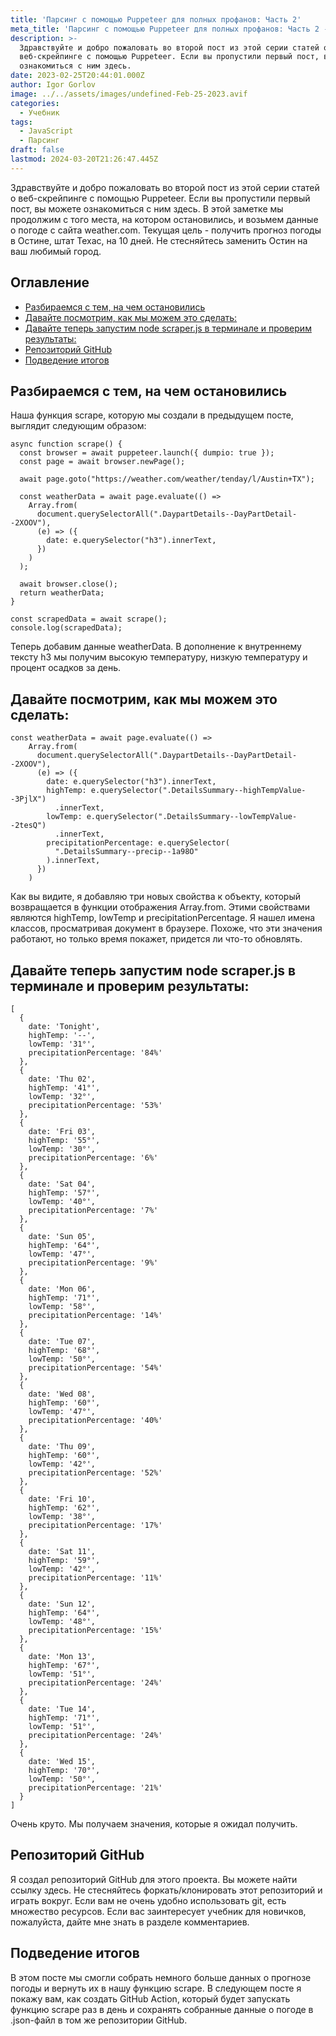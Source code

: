 ```yaml
---
title: 'Парсинг с помощью Puppeteer для полных профанов: Часть 2'
meta_title: 'Парсинг с помощью Puppeteer для полных профанов: Часть 2 - Igor Gorlov'
description: >-
  Здравствуйте и добро пожаловать во второй пост из этой серии статей о
  веб-скрейпинге с помощью Puppeteer. Если вы пропустили первый пост, вы можете
  ознакомиться с ним здесь.
date: 2023-02-25T20:44:01.000Z
author: Igor Gorlov
image: ../../assets/images/undefined-Feb-25-2023.avif
categories:
  - Учебник
tags:
  - JavaScript
  - Парсинг
draft: false
lastmod: 2024-03-20T21:26:47.445Z
---
```


Здравствуйте и добро пожаловать во второй пост из этой серии статей о веб-скрейпинге с помощью Puppeteer. Если вы пропустили первый пост, вы можете ознакомиться с ним здесь. В этой заметке мы продолжим с того места, на котором остановились, и возьмем данные о погоде с сайта weather.com. Текущая цель - получить прогноз погоды в Остине, штат Техас, на 10 дней. Не стесняйтесь заменить Остин на ваш любимый город.

<!-- wp:rank-math/toc-block {"title":"Оглавление","headings":[{"key":"4dd8b2f2-3f94-4e13-a67d-03304ea4f8fd","content":"Разбираемся с тем, на чем остановились","level":2,"link":"#разбираемся-с-тем-на-чем-остановились","disable":false,"isUpdated":false,"isGeneratedLink":true},{"key":"b31827c3-32e1-4b41-a0a9-3fe8be36ba91","content":"Давайте посмотрим, как мы можем это сделать:","level":2,"link":"#давайте-посмотрим-как-мы-можем-это-сделать","disable":false,"isUpdated":false,"isGeneratedLink":true},{"key":"fca13740-a8fc-45f0-bac0-a3ac618cf5d7","content":"Давайте теперь запустим node scraper.js в терминале и проверим результаты:","level":2,"link":"#давайте-теперь-запустим-node-scraper-js-в-терминале-и-проверим-результаты","disable":false,"isUpdated":false,"isGeneratedLink":true},{"key":"ae4ecfcf-01d2-4df8-8f43-53ac90212a29","content":"Репозиторий GitHub","level":2,"link":"#репозиторий-git-hub","disable":false,"isUpdated":false,"isGeneratedLink":true},{"key":"db4b14f4-006a-407a-b491-c1381d47177d","content":"Подведение итогов","level":2,"link":"#подведение-итогов","disable":false,"isUpdated":false,"isGeneratedLink":true}],"listStyle":"ul"} -->
<div class="wp-block-rank-math-toc-block" id="rank-math-toc"><h2>Оглавление</h2><nav><ul><li class=""><a href="#разбираемся-с-тем-на-чем-остановились">Разбираемся с тем, на чем остановились</a></li><li class=""><a href="#давайте-посмотрим-как-мы-можем-это-сделать">Давайте посмотрим, как мы можем это сделать:</a></li><li class=""><a href="#давайте-теперь-запустим-node-scraper-js-в-терминале-и-проверим-результаты">Давайте теперь запустим node scraper.js в терминале и проверим результаты:</a></li><li class=""><a href="#репозиторий-git-hub">Репозиторий GitHub</a></li><li class=""><a href="#подведение-итогов">Подведение итогов</a></li></ul></nav></div>
<!-- /wp:rank-math/toc-block -->

<h2 class="wp-block-heading" id="разбираемся-с-тем-на-чем-остановились">Разбираемся с тем, на чем остановились</h2>

Наша функция scrape, которую мы создали в предыдущем посте, выглядит следующим образом:

<!-- wp:code -->
<pre class="wp-block-code"><code lang="javascript" class="language-javascript">async function scrape() {
  const browser = await puppeteer.launch({ dumpio: true });
  const page = await browser.newPage();

  await page.goto("https://weather.com/weather/tenday/l/Austin+TX");

  const weatherData = await page.evaluate(() =&gt;
    Array.from(
      document.querySelectorAll(".DaypartDetails--DayPartDetail--2XOOV"),
      (e) =&gt; ({
        date: e.querySelector("h3").innerText,
      })
    )
  );

  await browser.close();
  return weatherData;
}

const scrapedData = await scrape();
console.log(scrapedData);
</code></pre>
<!-- /wp:code -->

Теперь добавим данные weatherData. В дополнение к внутреннему тексту h3 мы получим высокую температуру, низкую температуру и процент осадков за день.

<h2 class="wp-block-heading" id="давайте-посмотрим-как-мы-можем-это-сделать">Давайте посмотрим, как мы можем это сделать:</h2>

<!-- wp:code -->
<pre class="wp-block-code"><code lang="javascript" class="language-javascript">const weatherData = await page.evaluate(() =&gt;
    Array.from(
      document.querySelectorAll(".DaypartDetails--DayPartDetail--2XOOV"),
      (e) =&gt; ({
        date: e.querySelector("h3").innerText,
        highTemp: e.querySelector(".DetailsSummary--highTempValue--3PjlX")
          .innerText,
        lowTemp: e.querySelector(".DetailsSummary--lowTempValue--2tesQ")
          .innerText,
        precipitationPercentage: e.querySelector(
          ".DetailsSummary--precip--1a98O"
        ).innerText,
      })
    )
</code></pre>
<!-- /wp:code -->

Как вы видите, я добавляю три новых свойства к объекту, который возвращается в функции отображения Array.from. Этими свойствами являются highTemp, lowTemp и precipitationPercentage. Я нашел имена классов, просматривая документ в браузере. Похоже, что эти значения работают, но только время покажет, придется ли что-то обновлять.

<h2 class="wp-block-heading" id="давайте-теперь-запустим-node-scraper-js-в-терминале-и-проверим-результаты">Давайте теперь запустим node scraper.js в терминале и проверим результаты:</h2>

<!-- wp:code -->
<pre class="wp-block-code"><code lang="javascript" class="language-javascript">[
  {
    date: 'Tonight',
    highTemp: '--',
    lowTemp: '31°',
    precipitationPercentage: '84%'
  },
  {
    date: 'Thu 02',
    highTemp: '41°',
    lowTemp: '32°',
    precipitationPercentage: '53%'
  },
  {
    date: 'Fri 03',
    highTemp: '55°',
    lowTemp: '30°',
    precipitationPercentage: '6%'
  },
  {
    date: 'Sat 04',
    highTemp: '57°',
    lowTemp: '40°',
    precipitationPercentage: '7%'
  },
  {
    date: 'Sun 05',
    highTemp: '64°',
    lowTemp: '47°',
    precipitationPercentage: '9%'
  },
  {
    date: 'Mon 06',
    highTemp: '71°',
    lowTemp: '58°',
    precipitationPercentage: '14%'
  },
  {
    date: 'Tue 07',
    highTemp: '68°',
    lowTemp: '50°',
    precipitationPercentage: '54%'
  },
  {
    date: 'Wed 08',
    highTemp: '60°',
    lowTemp: '47°',
    precipitationPercentage: '40%'
  },
  {
    date: 'Thu 09',
    highTemp: '60°',
    lowTemp: '42°',
    precipitationPercentage: '52%'
  },
  {
    date: 'Fri 10',
    highTemp: '62°',
    lowTemp: '38°',
    precipitationPercentage: '17%'
  },
  {
    date: 'Sat 11',
    highTemp: '59°',
    lowTemp: '42°',
    precipitationPercentage: '11%'
  },
  {
    date: 'Sun 12',
    highTemp: '64°',
    lowTemp: '48°',
    precipitationPercentage: '15%'
  },
  {
    date: 'Mon 13',
    highTemp: '67°',
    lowTemp: '51°',
    precipitationPercentage: '24%'
  },
  {
    date: 'Tue 14',
    highTemp: '71°',
    lowTemp: '51°',
    precipitationPercentage: '24%'
  },
  {
    date: 'Wed 15',
    highTemp: '70°',
    lowTemp: '50°',
    precipitationPercentage: '21%'
  }
]
</code></pre>
<!-- /wp:code -->

Очень круто. Мы получаем значения, которые я ожидал получить.

<h2 class="wp-block-heading" id="репозиторий-git-hub">Репозиторий GitHub</h2>

Я создал репозиторий GitHub для этого проекта. Вы можете найти ссылку здесь. Не стесняйтесь форкать/клонировать этот репозиторий и играть вокруг. Если вам не очень удобно использовать git, есть множество ресурсов. Если вас заинтересует учебник для новичков, пожалуйста, дайте мне знать в разделе комментариев.

<h2 class="wp-block-heading" id="подведение-итогов">Подведение итогов</h2>

В этом посте мы смогли собрать немного больше данных о прогнозе погоды и вернуть их в нашу функцию scrape. В следующем посте я покажу вам, как создать GitHub Action, который будет запускать функцию scrape раз в день и сохранять собранные данные о погоде в .json-файл в том же репозитории GitHub.
